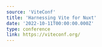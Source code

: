 ```yaml
---
source: 'ViteConf'
title: 'Harnessing Vite for Nuxt'
date: '2022-10-11T00:00:00.000Z'
type: conference
link: https://viteconf.org/
---
```

